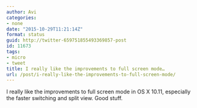 ```yaml
---
author: Avi
categories:
- none
date: "2015-10-29T11:21:14Z"
format: status
guid: http://twitter-659751855493369857-post
id: 11673
tags:
- micro
- tweet
title: I really like the improvements to full screen mode…
url: /post/i-really-like-the-improvements-to-full-screen-mode/
---
```

I really like the improvements to full screen mode in OS X 10.11, especially the faster switching and split view. Good stuff.
